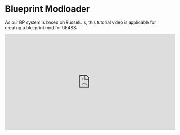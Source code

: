 # Blueprint Modloader

As our BP system is based on RussellJ's, this tutorial video is applicable for creating a blueprint mod for UE4SS:

<iframe width="560" height="315" src="https://www.youtube.com/embed/fB3yT85XhVA?si=Hvu0wHmcFxFT2MA_" title="YouTube video player" frameborder="0" allow="accelerometer; autoplay; clipboard-write; encrypted-media; gyroscope; picture-in-picture; web-share" allowfullscreen></iframe>
